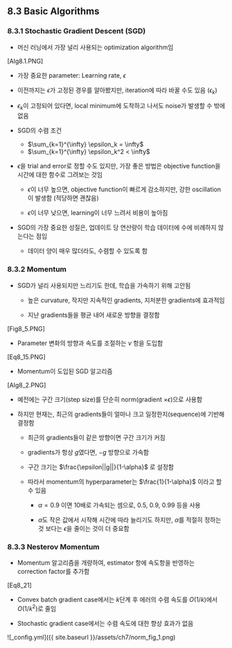 ## 8.3 Basic Algorithms

### 8.3.1 Stochastic Gradient Descent (SGD)

- 머신 러닝에서 가장 널리 사용되는 optimization algorithm임

[Alg8.1.PNG]

- 가장 중요한 parameter: Learning rate, $\epsilon$

- 이전까지는 $\epsilon$가 고정된 경우를 알아봤지만, iteration에 따라 바꿀 수도 있음 ($\epsilon_k$)

- $\epsilon_k$이 고정되어 있다면, local minimum에 도착하고 나서도 noise가 발생할 수 밖에 없음

- SGD의 수렴 조건

  - $\sum_{k=1}^{\infty} \epsilon_k = \infty$
  - $\sum_{k=1}^{\infty} \epsilon_k^2 < \infty$

- $\epsilon$을 trial and error로 정할 수도 있지만, 가장 좋은 방법은 objective function을 시간에 대한 함수로 그려보는 것임

  - $\epsilon$이 너무 높으면, objective function이 빠르게 감소하지만, 강한 oscillation이 발생함 (적당하면 괜찮음)

  - $\epsilon$이 너무 낮으면, learning이 너무 느려서 비용이 높아짐

- SGD의 가장 중요한 성질은, 업데이트 당 연산량이 학습 데이터에 수에 비례하지 않는다는 점임

  - 데이터 양이 매우 많더라도, 수렴할 수 있도록 함


### 8.3.2 Momentum

- SGD가 널리 사용되지만 느리기도 한데, 학습을 가속하기 위해 고안됨

  - 높은 curvature, 작지만 지속적인 gradients, 지저분한 gradients에 효과적임

  - 지난 gradients들을 평균 내어 새로운 방향을 결정함

[Fig8_5.PNG]

- Parameter 변화의 방향과 속도를 조절하는 $v$ 항을 도입함

[Eq8_15.PNG]

- Momentum이 도입된 SGD 알고리즘

[Alg8_2.PNG]

- 예전에는 구간 크기(step size)를 단순히 norm(gradient $\times \epsilon$)으로 사용함

- 하지만 현재는, 최근의 gradients들이 얼마나 크고 일정한지(sequence)에 기반해 결정함

  - 최근의 gradients들이 같은 방향이면 구간 크기가 커짐

  - gradients가 항상 $g$였다면, $-g$ 방향으로 가속함

  - 구간 크기는 $\frac{\epsilon||g||}{1-\alpha}$ 로 설정함

  - 따라서 momentum의 hyperparameter는 $\frac{1}{1-\alpha}$ 이라고 할 수 있음

    - $\alpha=0.9$ 이면 10배로 가속되는 셈으로, $0.5$, $0.9$, $0.99$ 등을 사용

    - $\alpha$도 작은 값에서 시작해 시간에 따라 늘리기도 하지만, $\alpha$를 적절히 정하는 것 보다는 $\epsilon$을 줄이는 것이 더 중요함


### 8.3.3 Nesterov Momentum

- Momentum 알고리즘을 개량하여, estimator 항에 속도항을 반영하는 correction factor를 추가함

[Eq8_21]

- Convex batch gradient case에서는 $k$단계 후 에러의 수렴 속도를 $O(1/k)$에서 $O(1/k^2)$로 줄임

- Stochastic gradient case에서는 수렴 속도에 대한 향상 효과가 없음


![_config.yml]({{ site.baseurl }}/assets/ch7/norm_fig_1.png)
